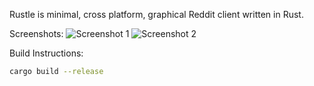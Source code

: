 Rustle is minimal, cross platform, graphical Reddit client written in Rust.

Screenshots:
![Screenshot 1](./screen1.png)
![Screenshot 2](./screen2.png)

Build Instructions:
```bash
cargo build --release
```